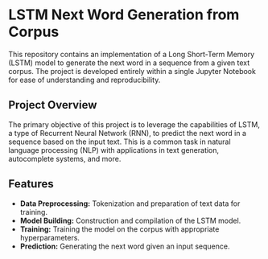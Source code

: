 # LSTM Next Word Generation from Corpus

This repository contains an implementation of a Long Short-Term Memory (LSTM) model to generate the next word in a sequence from a given text corpus. The project is developed entirely within a single Jupyter Notebook for ease of understanding and reproducibility.

## Project Overview

The primary objective of this project is to leverage the capabilities of LSTM, a type of Recurrent Neural Network (RNN), to predict the next word in a sequence based on the input text. This is a common task in natural language processing (NLP) with applications in text generation, autocomplete systems, and more.

## Features

- **Data Preprocessing:** Tokenization and preparation of text data for training.
- **Model Building:** Construction and compilation of the LSTM model.
- **Training:** Training the model on the corpus with appropriate hyperparameters.
- **Prediction:** Generating the next word given an input sequence.

